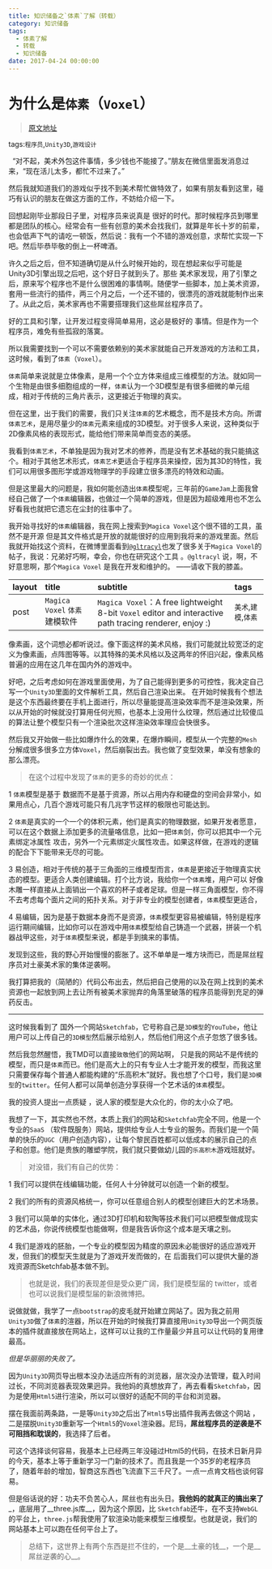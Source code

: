 ```yaml
---
title: 知识储备之`体素`了解（转载）
category: 知识储备
tags:
  - 体素了解
  - 转载
  - 知识储备
date: 2017-04-24 00:00:00
---
```




# 为什么是`体素`（`Voxel`）
>[原文地址](http://www.weibo.com/p/1001603815576152719467)

tags:`程序员`,`Unity3D`,`游戏设计`

&nbsp;&nbsp;“对不起，美术外包这件事情，多少钱也不能接了。”朋友在微信里面发消息过来，“现在活儿太多，都忙不过来了。”

然后我就知道我们的游戏似乎找不到美术帮忙做特效了，如果有朋友看到这里，碰巧有认识的朋友在做这方面的工作，不妨给介绍一下。

回想起刚毕业那段日子里，对程序员来说真是 很好的时代。那时候程序员到哪里都是团队的核心。经常会有一些有创意的美术会找我们，就算是年长十岁的前辈，也会低声下气的请吃一顿饭，然后说：我有一个不错的游戏创意，求帮忙实现一下吧。然后毕恭毕敬的倒上一杯啤酒。
<!-- more -->
许久之后之后，但不知道确切是从什么时候开始的，现在想起来似乎可能是Unity3D引擎出现之后吧，这个好日子就到头了。那些 美术家发现，用了引擎之后，原来写个程序也不是什么很困难的事情啊。随便学一些脚本，加上美术资源，套用一些流行的插件，两三个月之后，一个还不错的，很漂亮的游戏就能制作出来了。从此之后，美术家再也不需要搭理我们这些屌丝程序员了。

好的工具和引擎，让开发过程变得简单易用，这必是极好的 事情。但是作为一个程序员，难免有些孤寂的落寞。

所以我需要找到一个可以不需要依赖别的美术家就能自己开发游戏的方法和工具，这时候，看到了`体素`（`Voxel`）。

`体素`简单来说就是立体像素，是用一个个立方体来组成三维模型的方法。就如同一个生物是由很多细胞组成的一样，`体素`认为一个3D模型是有很多细微的单元组成，相对于传统的三角片表示，这更接近于物理的真实。

但在这里，出于我们的需要，我们只关注`体素`的艺术概念，而不是技术方向。所谓`体素艺术`，是用尽量少的`体素`元素来组成的3D模型。对于很多人来说，这种类似于2D像素风格的表现形式，能给他们带来简单而变态的美感。

我看到`体素艺术`，不单独是因为我对艺术的修养，而是没有艺术基础的我只能搞这个。相对于其他艺术形式，`体素艺术`更适合于程序员来操控，因为其3D的特性，我们可以用很多图形学或游戏物理学的手段建立很多漂亮的特效和动画。

但是这里最大的问题是，我如何能创造出`体素`模型呢，三年前的`GameJam`上面我曾经自己做了一个`体素`编辑器，也做过一个简单的游戏，但是因为超级难用也不怎么好看我也就把它遗忘在尘封的往事中了。

我开始寻找好的`体素`编辑器，我在网上搜索到`Magica Voxel`这个很不错的工具，虽然不是开源 但是其文件格式是开放的就能很好的应用到我将来的游戏里面。然后我就开始找这个资料，在微博里面看到[`@gltracyl`](http://weibo.com/gltracy)也发了很多关于`Magica Voxel`的帖子，我说：兄弟好巧啊，幸会，你也在研究这个工具
。`@gltracyl` 说，啊，不好意思啊，那个`Magica Voxel` 是我在开发和维护的。 ——请收下我的膝盖。

|layout|title|subtitle|tags
|:----|:----|:----|:----|
|post|`Magica Voxel` `体素`建模软件|`Magica Voxel`：A free lightweight 8-bit `Voxel` editor and interactive path tracing renderer, enjoy :)|`美术`,`建模`,``体素``|

像素画，这个词想必都听说过。像下面这样的美术风格，我们可能就比较宽泛的定义为像素画，点阵图等等。以其特殊的美术风格以及这两年的怀旧兴起，像素风格普遍的应用在这几年在国内外的游戏中。

好吧，之后考虑如何在游戏里面使用，为了自己能得到更多的可控性，我决定自己写一个`Unity3D`里面的文件解析工具，然后自己渲染出来。 在开始时候我有个想法是这个东西最终要在手机上面进行，所以尽量能提高渲染效率而不是渲染效果，所以从开始的时候就没打算用任何光照，也基本上没用什么纹理，然后通过比较傻瓜的算法让整个模型只有一个渲染批次这样渲染效率理应会快很多。

然后我又开始做一些比如爆炸什么的效果，在爆炸瞬间，模型从一个完整的`Mesh`分解成很多很多立方体`Voxel`，然后崩裂出去。我也做了变型效果，单没有想象的那么漂亮。

>在这个过程中发现了`体素`的更多的奇妙的优点：

1 `体素`模型是基于 数据而不是基于资源，所以占用内存和硬盘的空间会非常小，如果用点心，几百个游戏可能只有几兆字节这样的极限也可能达到。

2 `体素`是真实的一个一个的体积元素，他们是真实的物理数据，如果开发者愿意，可以在这个数据上添加更多的流量咯信息，比如一把`体素`剑，你可以把其中一个元素绑定冰属性 攻击，另外一个元素绑定火属性攻击。如果这样做，在游戏的逻辑的配合下下能带来无尽的可能。

3 易创造，相对于传统的基于三角面的三维模型而言，`体素`是更接近于物理真实状态的模型。更适合人类创建编辑。打个比方说，我给你一个`体素`堆，用户可以 好像木雕一样直接从上面销出一个喜欢的杯子或者足球。但是一样三角面模型，你不得不去考虑每个面片之间的拓扑关系。对于非专业的模型创建者，`体素`模型更适合，

4 易编辑，因为是基于数据本身而不是资源，`体素`模型更容易被编辑，特别是程序运行期间编辑，比如你可以在游戏中用`体素`模型给自己铸造一个武器，拼装一个机器战甲这些，对于`体素`模型来说，都是手到擒来的事情。

发现到这些，我的野心开始慢慢的膨胀了。这不单单是一堆方块而已，而是屌丝程序员对土豪美术家的集体逆袭啊。

我打算把我的（简陋的）代码公布出去，然后把自己使用的以及在网上找到的美术资源也一起放到网上去让所有被美术家抛弃的角落里破落的程序员能得到充足的弹药反击。

---

这时候我看到了 国外一个网站`Sketchfab`，它号称自己是`3D模型`的`YouTube`，他让用户可以上传自己的`3D模型`然后展示给别人，然后他们用这个点子忽悠了很多钱。

然后我忽然醒悟，我TMD可以直接`致敬`他们的网站啊， 只是我的网站不是传统的模型，而只是`体素`而已。他们是高大上的只有专业人士才能开发的模型，而我这里只需要保存每个普通人都能构建的“乐高积木”就好。我也想了个口号，我们是`3D模型`的`twitter`。任何人都可以简单创造分享获得一个艺术话的`体素`模型。

我的投资人提出一点质疑 ，说人家的模型是大众化的，你的太小众了吧。

我想了一下，其实然也不然，本质上我们的网站和`Sketchfab`完全不同，他是一个专业的`SaaS` （软件既服务）网站，提供给专业人士专业的服务。而我们是一个简单的快乐的`UGC`（用户创造内容），让每个黎民百姓都可以低成本的展示自己的点子和创意。他们是贵族的雕塑学院，我们就只要做幼儿园的`乐高积木`游戏班就好。

>对没错，我们有自己的优势：

1 我们可以提供在线编辑功能，任何人十分钟就可以创造一个新的模型。

2 我们的所有的资源风格统一，你可以任意组合别人的模型创建巨大的艺术场景。

3 我们可以简单的实体化，通过3D打印机和软陶等技术我们可以把模型做成现实的艺术品，你说传统模型也能做啊，但是我告诉你这个成本是天壤之别。

4 我们是游戏的胚胎，一个专业的模型因为精度的原因未必能很好的适应游戏开发，但我们的模型天生就是为了游戏开发而做的，在 后面我们可以提供大量的游戏资源而Sketchfab基本做不到。

>也就是说，我们的表现差但是受众更广阔，我们是模型届的 twitter，或者也可以说我们是模型届的新浪微博把。

说做就做，我学了一点`bootstrap`的皮毛就开始建立网站了。因为我之前用`Unity3D`做了`体素`的渲器，所以在开始的时候我打算直接用`Unity3D`导出一个网页版本的插件就直接放在网站上，这样可以让我的工作量最少并且可以让代码的复用律最高。

_但是华丽丽的失败了。_

因为`Unity3D`网页导出根本没办法适应所有的浏览器，层次没办法管理，载入时间过长，不同浏览器表现效果迥异。我他妈的真想放弃了，再去看看`Sketchfab`，因为是使用`Html5`进行渲染，所以可以很好的适配不同的平台和浏览器。

摆在我面前两条路，一是等`Unity3D`之后出了`Html5`导出插件我再去做这个网站 ，二是摆脱`Unity3D`重新写一个`Html5`的`Voxel`渲染器。尼玛，__屌丝程序员的逆袭是不可阻挡和耽误的__，我选择了后者。

可这个选择谈何容易，我基本上已经两三年没碰过Html5的代码，在技术日新月异的今天，基本上等于重新学习一门新的技术了。而且我是一个35岁的老程序员了，随着年龄的增加，智商这东西也飞流直下三千尺了。一点一点肯文档也谈何容易。

但是俗话说的好：功夫不负苦心人，屌丝也有出头日。__我他妈的就真正的搞出来了___，底层用了__three.js库__，因为这个原因，比 `Sketchfab`还牛，在不支持`WebGL`的平台上，`three.js`帮我使用了软渲染功能来模型三维模型。也就是说，我们的网站基本上可以跑在任何平台上了。

> 总结下，这世界上有两个东西是拦不住的，一个是__土豪的钱__，一个是__屌丝逆袭的心__。
